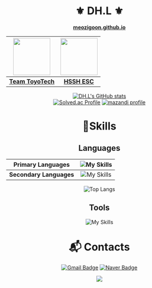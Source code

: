 <div align="center">
  
# ⚜️ DH.L ⚜️

<strong><a href="https://meozigoon.github.io" target="_blank">meozigoon.github.io</a></strong>

| <a href="https://github.com/Team-ToyoTech"><img src="https://github.com/user-attachments/assets/92e0625e-74b9-4a43-8d62-697433a6326c" width=100 height=100></a> | <a href="https://github.com/2025ESC"><img src="https://github.com/user-attachments/assets/73899e67-ff05-41ff-a665-e7b945351403" width=100 height=100></a> |
|:-:|:-:|
| <strong><a href="https://github.com/Team-ToyoTech">Team ToyoTech</a></strong> | <strong><a href="https://github.com/2025ESC">HSSH ESC</a></strong> |

[![DH.L's GitHub stats](https://github-readme-stats.vercel.app/api?username=meozigoon&show_icons=true&theme=dark)](https://github.com/meozigoon)
</br>
[![Solved.ac Profile](http://mazassumnida.wtf/api/v2/generate_badge?boj=meozigoon)](https://solved.ac/profile/meozigoon)
[![mazandi profile](http://mazandi.herokuapp.com/api?handle=meozigoon&theme=dark)](https://solved.ac/profile/meozigoon)

# 💪Skills
## Languages
| **Primary Languages** | ![My Skills](https://skillicons.dev/icons?i=cpp,cs,c,arduino) |
| :-: | :-: |
| **Secondary Languages** | ![My Skills](https://skillicons.dev/icons?i=py,html,css,js) |

![Top Langs](https://github-readme-stats.vercel.app/api/top-langs/?username=meozigoon&layout=compact&langs_count=100&theme=dark)

## Tools
![My Skills](https://skillicons.dev/icons?i=git,visualstudio,vscode,arduino,dotnet,cmake,firebase,notion,clion,pycharm,cloudflare)

# :mailbox_with_mail: Contacts
[![Gmail Badge](https://img.shields.io/badge/Gmail-d14836?style=flat-square&logo=Gmail&logoColor=white)](mailto:meozigoon@gmail.com)
[![Naver Badge](https://img.shields.io/badge/Naver-03C75A?style=flat-square&logo=Naver&logoColor=white)](mailto:meozigoon@naver.com)

<img src="https://capsule-render.vercel.app/api?type=waving&color=BDBDC8&height=150&section=footer"/>

</div>
